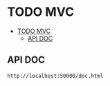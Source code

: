 # TODO MVC

- [TODO MVC](#todo-mvc)
  - [API DOC](#api-doc)

## API DOC

    http://localhost:50000/doc.html
    